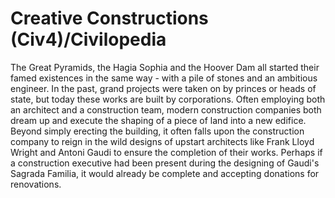 # Creative Constructions (Civ4)/Civilopedia

The Great Pyramids, the Hagia Sophia and the Hoover Dam all started their famed existences in the same way - with a pile of stones and an ambitious engineer. In the past, grand projects were taken on by princes or heads of state, but today these works are built by corporations. Often employing both an architect and a construction team, modern construction companies both dream up and execute the shaping of a piece of land into a new edifice. Beyond simply erecting the building, it often falls upon the construction company to reign in the wild designs of upstart architects like Frank Lloyd Wright and Antoni Gaudi to ensure the completion of their works. Perhaps if a construction executive had been present during the designing of Gaudi's Sagrada Familia, it would already be complete and accepting donations for renovations.